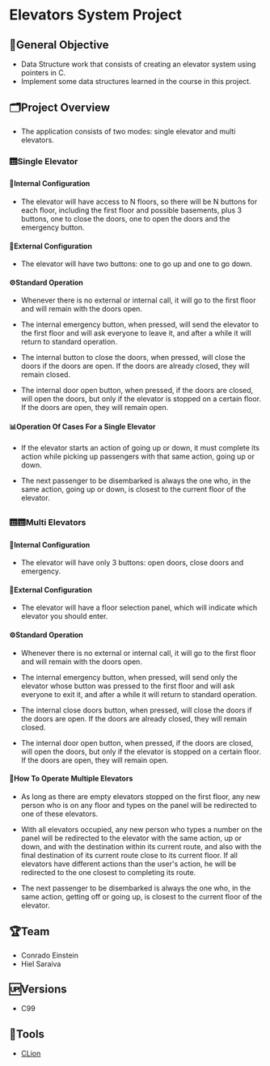 # Elevators System Project

## 🎯General Objective

- Data Structure work that consists of creating an elevator system using pointers in C.
- Implement some data structures learned in the course in this project.

## 🗂️Project Overview

- The application consists of two modes: single elevator and multi elevators.

### 🛗Single Elevator

#### 🧩Internal Configuration

- The elevator will have access to N floors, so there will be N buttons for each floor, including the first floor and possible basements, plus 3 buttons, one to close the doors, one to open the doors and the emergency button.

#### 🏢External Configuration

- The elevator will have two buttons: one to go up and one to go down.

#### ⚙️Standard Operation

- Whenever there is no external or internal call, it will go to the first floor and will remain with the doors open.

- The internal emergency button, when pressed, will send the elevator to the first floor and will ask everyone to leave it, and after a while it will return to standard operation.

- The internal button to close the doors, when pressed, will close the doors if the doors are open. If the doors are already closed, they will remain closed.

- The internal door open button, when pressed, if the doors are closed, will open the doors, but only if the elevator is stopped on a certain floor. If the doors are open, they will remain open.

#### 📊Operation Of Cases For a Single Elevator

- If the elevator starts an action of going up or down, it must complete its action while picking up passengers with that same action, going up or down.

- The next passenger to be disembarked is always the one who, in the same action, going up or down, is closest to the current floor of the elevator.

##

### 🛗🛗Multi Elevators

#### 🧩Internal Configuration

- The elevator will have only 3 buttons: open doors, close doors and emergency.

#### 🏢External Configuration

- The elevator will have a floor selection panel, which will indicate which elevator you should enter.

#### ⚙️Standard Operation

- Whenever there is no external or internal call, it will go to the first floor and will remain with the doors open.

- The internal emergency button, when pressed, will send only the elevator whose button was pressed to the first floor and will ask everyone to exit it, and after a while it will return to standard operation.

- The internal close doors button, when pressed, will close the doors if the doors are open. If the doors are already closed, they will remain closed.

- The internal door open button, when pressed, if the doors are closed, will open the doors, but only if the elevator is stopped on a certain floor. If the doors are open, they will remain open.

#### 📘How To Operate Multiple Elevators

- As long as there are empty elevators stopped on the first floor, any new person who is on any floor and types on the panel will be redirected to one of these elevators.

- With all elevators occupied, any new person who types a number on the panel will be redirected to the elevator with the same action, up or down, and with the destination within its current route, and also with the final destination of its current route close to its current floor. If all elevators have different actions than the user's action, he will be redirected to the one closest to completing its route.

- The next passenger to be disembarked is always the one who, in the same action, getting off or going up, is closest to the current floor of the elevator.

## 🏆Team

- Conrado Einstein
- Hiel Saraiva

## 🆙Versions

- C99

## 🔧Tools

- [CLion](https://www.jetbrains.com/clion/)
